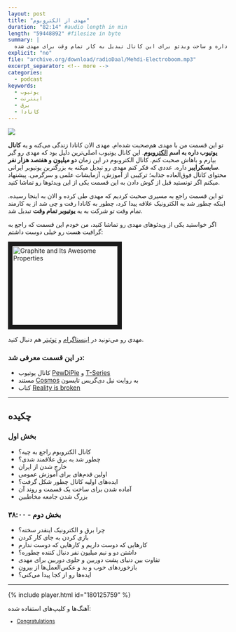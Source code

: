 ```yaml
---
layout: post
title: "مهدی از الکتروبوم"
duration: "82:14" #audio length in min
length: "59448892" #filesize in byte
summary: |
  تو این قسمت من با مهدی هم‌صحبت شده‌ام. مهدی الان کانادا زندگی می‌کنه و یه کانال یوتیوب داره به اسم الکتروبوم. کانال یوتیوب مهدی بیش از دو میلیون و هفتصد هزار مخاطب داره و ساخت ویدئو برای این کانال تبدیل به کار تمام وقت برای مهدی شده.
explicit: "no"
file: "archive.org/download/radioDaal/Mehdi-Electroboom.mp3"
excerpt_separator: <!-- more -->
categories:
  - podcast
keywords:
  - یوتیوب
  - اینترنت
  - برق
  - کانادا
---
```


<img src="{{site.baseurl}}/public/img/electroboom/cover.jpg" class="cover-img"/>

تو این قسمت من با مهدی هم‌صحبت شده‌ام. مهدی الان کانادا زندگی می‌کنه و یه **کانال یوتیوب داره به اسم [الکتروبوم](https://www.youtube.com/channel/UCJ0-OtVpF0wOKEqT2Z1HEtA)**.
این کانال یوتیوب اصلی‌ترین دلیل بود که مهدی رو گیر بیارم و باهاش صحبت کنم. کانال الکتروبوم در این زمان **دو میلیون و هفتصد هزار نفر سابسکرایبر** داره. عددی که فکر کنم مهدی رو تبدیل میکنه به بزرگترین یوتیوبر ایرانی.  
محتوای کانال فوق‌العاده جذابه؛ ترکیبی از آموزش، آزمایشات علمی و سرگرمی. پیشنهاد میکنم اگر تونستید قبل از گوش دادن به این قسمت یکی از این ویدئوها رو تماشا کنید.

تو این قسمت راجع به مسیری صحبت کردیم که مهدی طی کرده و الان به اینجا رسیده. اینکه چطور شد به الکترونیک علاقه پیدا کرد، چطور به کانادا رفت و چی شد از یه کارمند تمام وقت تو شرکت به یه **یوتیوبر تمام وقت** تبدیل شد.
<!-- more -->

 اگر خواستید یکی از ویدئوهای مهدی رو تماشا کنید، من خودم این قسمت که راجع به گرافیت هست رو خیلی دوست داشتم:

<a href="https://www.youtube.com/watch?feature=player_embedded&v=5YBwDNfOaxU
" target="_blank"><img src="https://img.youtube.com/vi/5YBwDNfOaxU/0.jpg" 
alt="Graphite and Its Awesome Properties" width="240" height="180" border="10" /></a>

مهدی رو می‌تونید در [اینستاگرام](https://www.instagram.com/mehdi_sadaghdar/)
 و [توئیتر](https://twitter.com/electroboomguy/) هم
 دنبال کنید.

### در این قسمت معرفی شد:
- کانال یوتیوب [PewDiPie](https://www.youtube.com/user/PewDiePie) و [T-Series](https://www.youtube.com/user/tseries)
- مستند [Cosmos](https://fa.wikipedia.org/wiki/%DA%A9%DB%8C%D9%87%D8%A7%D9%86:_%D8%A7%D8%AF%DB%8C%D8%B3%D9%87%E2%80%8C%D8%A7%DB%8C_%D9%81%D8%B6%D8%A7%D8%B2%D9%85%D8%A7%D9%86%DB%8C) به روایت نیل دی‌گریس تایسون
- کتاب [Reality is broken](https://www.amazon.com/Reality-Broken-Games-Better-Change/dp/0143120611)

<hr>

## چکیده

### بخش اول
- کانال الکتروبوم راجع به چیه؟
- چطور شد به برق علاقمند شدی؟
- خارج شدن از ایران
- اولین قدم‌های برای آموزش عمومی
- ایده‌های اولیه کانال چطور شکل گرفت؟
- آماده شدن برای ساخت یک قسمت و روند آن
- بزرگ شدن جامعه مخاطبین

### بخش دوم - ۳۸:۰۰
- چرا برق و الکترونیک اینقدر سخته؟
- بازی کردن به جای کار کردن
- کارهایی که دوست داریم و کارهایی که دوست ندارم
- داشتن دو و نیم میلیون نفر دنبال کننده چطوره؟
- تفاوت بین دنیای پشت دوربین و جلوی دوربین برای مهدی
- بازخوردهای خوب و بد و عکس‌العمل‌ها از بیرون
- ایده‌ها رو از کجا پیدا می‌کنی؟

<hr>

{% include player.html id="180125759" %}

آهنگ‌ها و کلیپ‌های استفاده شده:

<div dir="ltr" style="font-size: smaller;">
<ul>
<li><a href="https://www.youtube.com/watch?v=PHgc8Q6qTjc">Congratulations</a></li>
</ul>
</div>
